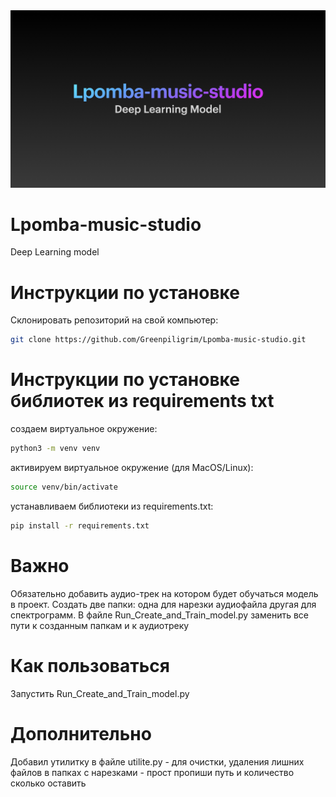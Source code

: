 <img src="/baner.png" alt="" />

# Lpomba-music-studio

Deep Learning model

# Инструкции по установке

Cклонировать репозиторий на свой компьютер:

```bash
git clone https://github.com/Greenpiligrim/Lpomba-music-studio.git
```

# Инструкции по установке библиотек из requirements txt

создаем виртуальное окружение:

```bash
python3 -m venv venv
```

активируем виртуальное окружение (для MacOS/Linux):

```bash
source venv/bin/activate
```

устанавливаем библиотеки из requirements.txt:

```bash
pip install -r requirements.txt
```

# Важно

Обязательно добавить аудио-трек на котором будет обучаться модель в проект. Создать две папки: одна для нарезки аудиофайла другая для спектрограмм.
В файле Run_Create_and_Train_model.py заменить все пути к созданным папкам и к аудиотреку

# Как пользоваться

Запустить Run_Create_and_Train_model.py

# Дополнительно

Добавил утилитку в файле utilite.py - для очистки, удаления лишних файлов в папках с нарезками - прост пропиши путь и количество сколько оставить

